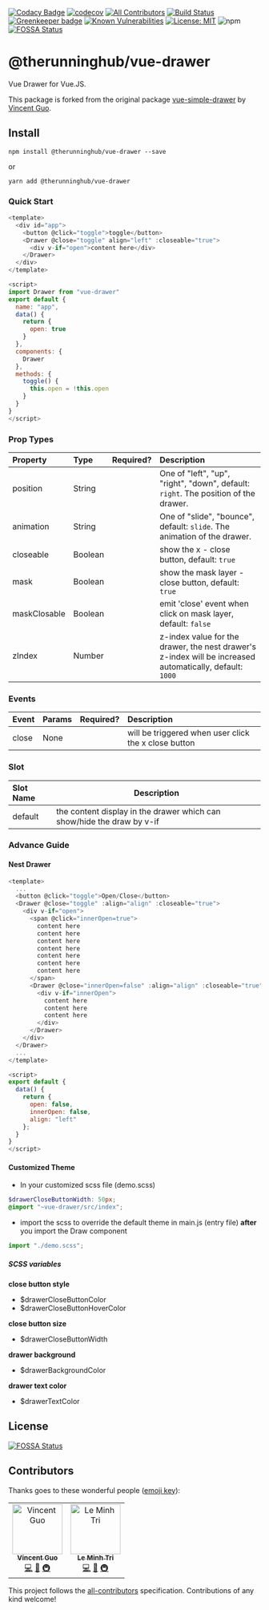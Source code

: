 [![Codacy Badge](https://api.codacy.com/project/badge/Grade/49b0de032f6a4a9bb212a7ad07cf95d7)](https://app.codacy.com/app/@therunninghub/vue-drawer?utm_source=github.com&utm_medium=referral&utm_content=@therunninghub/vue-drawer&utm_campaign=Badge_Grade_Settings)
[![codecov](https://codecov.io/gh/@therunninghub/vue-drawer/branch/master/graph/badge.svg)](https://codecov.io/gh/@therunninghub/vue-drawer)
[![All Contributors](https://img.shields.io/badge/all_contributors-1-orange.svg?style=flat-square)](#contributors)
[![Build Status](https://travis-ci.org/@therunninghub/vue-drawer.svg?branch=master)](https://travis-ci.org/@therunninghub/vue-drawer) [![Greenkeeper badge](https://badges.greenkeeper.io/@therunninghub/vue-drawer.svg)](https://greenkeeper.io/)
[![Known Vulnerabilities](https://snyk.io/test/github/@therunninghub/vue-drawer/badge.svg?targetFile=package.json)](https://snyk.io/test/github/@therunninghub/vue-drawer?targetFile=package.json)
[![License: MIT](https://img.shields.io/badge/License-MIT-yellow.svg)](https://opensource.org/licenses/MIT)
![npm](https://img.shields.io/npm/dt/vue-drawer.svg?style=flat)
[![FOSSA Status](https://app.fossa.com/api/projects/git%2Bgithub.com%2Ftherunninghub%2Fvue-drawer.svg?type=large)](https://app.fossa.com/projects/git%2Bgithub.com%2Ftherunninghub%2Fvue-drawer)

# @therunninghub/vue-drawer

Vue Drawer for Vue.JS.

This package is forked from the original package [vue-simple-drawer](https://github.com/dreambo8563/vue-simple-drawer/) by [Vincent Guo](https://github.com/dreambo8563).

## Install

```
npm install @therunninghub/vue-drawer --save
```
or
```
yarn add @therunninghub/vue-drawer
```

### Quick Start

```js
<template>
  <div id="app">
    <button @click="toggle">toggle</button>
    <Drawer @close="toggle" align="left" :closeable="true">
      <div v-if="open">content here</div>
    </Drawer>
  </div>
</template>

<script>
import Drawer from "vue-drawer"
export default {
  name: "app",
  data() {
    return {
      open: true
    }
  },
  components: {
    Drawer
  },
  methods: {
    toggle() {
      this.open = !this.open
    }
  }
}
</script>
```

### Prop Types

| Property     | Type    | Required? | Description                                                                                              |
| :----------- | :------ | :-------- | :------------------------------------------------------------------------------------------------------- |
| position     | String  |           | One of "left", "up", "right", "down", default: `right`. The position of the drawer.                      |
| animation    | String  |           | One of "slide", "bounce", default: `slide`. The animation of the drawer.                                 |
| closeable    | Boolean |           | show the x - close button, default: `true`                                                               |
| mask         | Boolean |           | show the mask layer - close button, default: `true`                                                      |
| maskClosable | Boolean |           | emit 'close' event when click on mask layer, default: `false`                                            |
| zIndex       | Number  |           | z-index value for the drawer, the nest drawer's z-index will be increased automatically, default: `1000` |

### Events

| Event | Params | Required? | Description                                          |
| :---- | :----- | :-------- | :--------------------------------------------------- |
| close | None   |           | will be triggered when user click the x close button |

### Slot

| Slot Name | Description                                                            |
| :-------- | ---------------------------------------------------------------------- |
| default   | the content display in the drawer which can show/hide the draw by v-if |

### Advance Guide

#### Nest Drawer

```js
<template>
  ...
  <button @click="toggle">Open/Close</button>
  <Drawer @close="toggle" :align="align" :closeable="true">
    <div v-if="open">
      <span @click="innerOpen=true">
        content here
        content here
        content here
        content here
        content here
        content here
        content here
      </span>
      <Drawer @close="innerOpen=false" :align="align" :closeable="true">
        <div v-if="innerOpen">
          content here
          content here
          content here
        </div>
      </Drawer>
    </div>
  </Drawer>
  ...
</template>

<script>
export default {
  data() {
    return {
      open: false,
      innerOpen: false,
      align: "left"
    };
  }
}
</script>
```

#### Customized Theme

- In your customized scss file (demo.scss)

```scss
$drawerCloseButtonWidth: 50px;
@import "~vue-drawer/src/index";
```

- import the scss to override the default theme in main.js (entry file) **after** you import the Draw component

```js
import "./demo.scss";
```

##### SCSS variables

**close button style**

- \$drawerCloseButtonColor
- \$drawerCloseButtonHoverColor

**close button size**

- \$drawerCloseButtonWidth

**drawer background**

- \$drawerBackgroundColor

**drawer text color**

- \$drawerTextColor

## License

[![FOSSA Status](https://app.fossa.com/api/projects/git%2Bgithub.com%2Ftherunninghub%2Fvue-drawer.svg?type=large)](https://app.fossa.com/projects/git%2Bgithub.com%2Ftherunninghub%2Fvue-drawer)

## Contributors

Thanks goes to these wonderful people ([emoji key](https://allcontributors.org/docs/en/emoji-key)):

<!-- ALL-CONTRIBUTORS-LIST:START - Do not remove or modify this section -->
<!-- prettier-ignore -->
<table><tr><td align="center"><a href="https://dreambo8563.github.io/"><img src="https://avatars2.githubusercontent.com/u/6948318?v=4" width="100px;" alt="Vincent Guo"/><br /><sub><b>Vincent Guo</b></sub></a><br /><a href="https://github.com/dreambo8563/vue-simple-drawer/commits?author=dreambo8563" title="Code">💻</a> <a href="https://github.com/dreambo8563/vue-simple-drawer/commits?author=dreambo8563" title="Documentation">📖</a> <a href="#infra-dreambo8563" title="Infrastructure (Hosting, Build-Tools, etc)">🚇</a></td><td align="center"><a href="https://ansidev.github.io/"><img src="https://avatars.githubusercontent.com/u/6688235?s=460&u=e728f0f36111ca45bc732002f5f3723a6820bb56&v=4" width="100px;" alt="Le Minh Tri"/><br /><sub><b>Le Minh Tri</b></sub></a><br /><a href="https://github.com/@therunninghub/vue-drawer/commits?author=ansidev" title="Code">💻</a> <a href="https://github.com/@therunninghub/vue-drawer/commits?author=ansidev" title="Documentation">📖</a> <a href="#infra-ansidev" title="Infrastructure (Hosting, Build-Tools, etc)">🚇</a></td></tr></table>
<!-- ALL-CONTRIBUTORS-LIST:END -->

This project follows the [all-contributors](https://github.com/all-contributors/all-contributors) specification. Contributions of any kind welcome!
